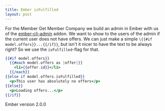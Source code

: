```yaml
---
title: Ember isFulfilled
layout: post
---
```


For the Member Get Member Company we build an admin in Ember with us of the [ember-cli-admin](https://github.com/ember-admin/ember-cli-admin) addon.
We want to show to the users of the admin if the current user does not have offers. We can just make a simple `\{{#if model.offers}}...{{/if}}`, 
but isn't it nicer to have the text to be always right? So we use the `isFulfilled`-flag for that.

```handlebars
{{#if model.offers}}
  {{#each model.offers as |offer|}}
    <li>{{offer.id}}</li>
  {{/each}}
{{else if model.offers.isFulfilled}}
  <p>This user has absolutely no offers</p>
{{else}}
  <p>Loading offers...</p>
{{/if}}
```

Ember version 2.0.0
